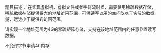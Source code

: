 题目描述：
在实现虚拟机、虚拟文件或者字符流时候，需要使用稀疏数据存储，稀疏数据存储提供巨大的地址访问范围，可供读写占用的空间取决于实际的数据量，远远小于提供的访问范围。

请实现一个地址范围为4G的稀疏矩阵存储，支持在该地址范围内的任意位置读写数据。

不允许字节申请4G内存
